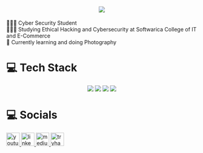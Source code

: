 <h1 align="center">
  <a href="https://git.io/typing-svg">
    <img src="https://readme-typing-svg.herokuapp.com/?lines=Hi,+There!+👋;I+am+Denish!&center=true&size=30">
  </a>
</h1>

👩🏻‍💻 Cyber Security Student <br/>
👩🏻‍🎓 Studying Ethical Hacking and Cybersecurity at Softwarica College of IT and E-Commerce<br/>
💭 Currently learning and doing Photography <br/>


###





# 💻 Tech Stack

<p align="center">
  <img src="https://img.shields.io/badge/Linux-FCC624?style=flat-square&logo=Linux&logoColor=black" />
  <img src="https://img.shields.io/badge/Python-3776AB?style=flat-square&logo=Python&logoColor=white" />
  <img src="https://img.shields.io/badge/C-A8B9CC?style=flat-square&logo=C&logoColor=white" />
  <img src="https://img.shields.io/badge/Notion-000000?style=flat-square&logo=Notion&logoColor=white" />
</p>



###

# 💻 Socials
  <div align="left">
  <a href="https://www.youtube.com/@makkkiiiii" target="_blank">
    <img src="https://img.shields.io/static/v1?message=Youtube&logo=youtube&label=&color=FF0000&logoColor=white&labelColor=&style=for-the-badge" height="35" alt="youtube logo"  />
  </a>
  <a href="www.linkedin.com/in/denish-maharjan" target="_blank">
    <img src="https://img.shields.io/static/v1?message=LinkedIn&logo=linkedin&label=&color=0077B5&logoColor=white&labelColor=&style=for-the-badge" height="35" alt="linkedin logo"  />
  </a>
  <a href="https://medium.com/@makkkiii" target="_blank">
    <img src="https://img.shields.io/static/v1?message=Medium&logo=medium&label=&color=12100E&logoColor=white&labelColor=&style=for-the-badge" height="35" alt="medium logo"  />
  </a>
  <a href="https://tryhackme.com/p/Makkkiiii" target="_blank">
    <img src="https://img.shields.io/static/v1?message=TryHackMe&logo=tryhackme&label=&color=88cc14&logoColor=white&labelColor=&style=for-the-badge" height="35" alt="tryhackme logo"  />
  </a>
</div>




